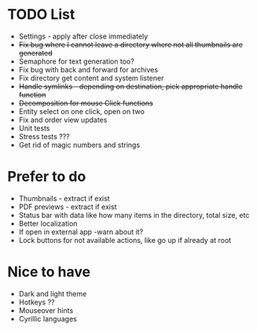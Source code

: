 # TODO List

* Settings - apply after close immediately
* ~~Fix bug where I cannot leave a directory where not all thumbnails are generated~~
* Semaphore for text generation too?
* Fix bug with back and forward for archives
* Fix directory get content and system listener
* ~~Handle symlinks - depending on destination, pick appropriate handle function~~
* ~~Decomposition for mouse Click functions~~
* Entity select on one click, open on two
* Fix and order view updates
* Unit tests
* Stress tests ???
* Get rid of magic numbers and strings

# Prefer to do

* Thumbnails - extract if exist
* PDF previews - extract if exist
* Status bar with data like how many items in the directory, total size, etc
* Better localization
* If open in external app -warn about it?
* Lock buttons for not available actions, like go up if already at root

# Nice to have

* Dark and light theme
* Hotkeys ??
* Mouseover hints
* Cyrillic languages
